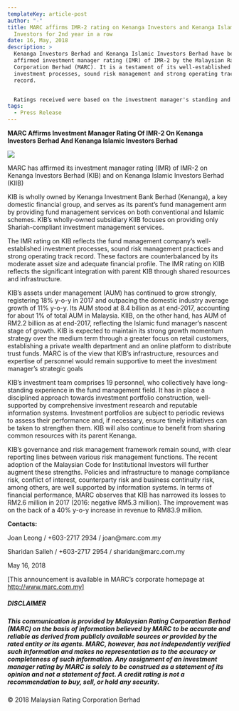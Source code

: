 ```yaml
---
templateKey: article-post
author: "-"
title: MARC affirms IMR-2 rating on Kenanga Investors and Kenanga Islamic
  Investors for 2nd year in a row
date: 16, May, 2018
description: >
  Kenanga Investors Berhad and Kenanga Islamic Investors Berhad have been
  affirmed investment manager rating (IMR) of IMR-2 by the Malaysian Rating
  Corporation Berhad (MARC). It is a testament of its well-established
  investment processes, sound risk management and strong operating track
  record. 


  Ratings received were based on the investment manager's standing and reputation in the industry, the depth of its investment expertise, the robustness of its portfolio management as well as risk management infrastructure processes, track record and governance arrangements. 
tags:
  - Press Release
---
```

**MARC Affirms Investment Manager Rating Of IMR-2 On Kenanga
    Investors Berhad And Kenanga Islamic Investors Berhad</h2>**

![](/img/2018-05-16-marc-rating-2018.png)

<p>MARC has affirmed its investment manager rating (IMR) of IMR-2 on Kenanga Investors Berhad
    (KIB) and on Kenanga Islamic Investors Berhad (KIIB)</p>

<p>KIB is wholly owned by Kenanga Investment Bank Berhad (Kenanga), a key domestic financial
    group, and serves as its parent’s fund management arm by providing fund management services
    on both conventional and Islamic schemes. KIB’s wholly-owned subsidiary KIIB focuses on
    providing only Shariah-compliant investment management services.
    </p>

<p>The IMR rating on KIB reflects the fund management company’s well-established investment
    processes, sound risk management practices and strong operating track record. These factors are
    counterbalanced by its moderate asset size and adequate financial profile. The IMR rating on KIIB
    reflects the significant integration with parent KIB through shared resources and infrastructure.</p>

<p>KIB’s assets under management (AUM) has continued to grow strongly, registering 18% y-o-y in
    2017 and outpacing the domestic industry average growth of 11% y-o-y. Its AUM stood at 8.4 billion
    as at end-2017, accounting for about 1% of total AUM in Malaysia. KIIB, on the other hand, has
    AUM of RM2.2 billion as at end-2017, reflecting the Islamic fund manager’s nascent stage of
    growth. KIB is expected to maintain its strong growth momentum strategy over the medium term
    through a greater focus on retail customers, establishing a private wealth department and an online
    platform to distribute trust funds. MARC is of the view that KIB’s infrastructure, resources and
    expertise of personnel would remain supportive to meet the investment manager’s strategic goals</p>

<p>KIB’s investment team comprises 19 personnel, who collectively have long-standing experience in
    the fund management field. It has in place a disciplined approach towards investment portfolio
    construction, well-supported by comprehensive investment research and reputable information
    systems. Investment portfolios are subject to periodic reviews to assess their performance and, if
    necessary, ensure timely initiatives can be taken to strengthen them. KIB will also continue to
    benefit from sharing common resources with its parent Kenanga.</p>

<p>KIB’s governance and risk management framework remain sound, with clear reporting lines
    between various risk management functions. The recent adoption of the Malaysian Code for
    Institutional Investors will further augment these strengths. Policies and infrastructure to manage
    compliance risk, conflict of interest, counterparty risk and business continuity risk, among others,
    are well supported by information systems. In terms of financial performance, MARC observes that KIB has narrowed its losses to RM2.6 million in 2017 (2016: negative RM5.3 million). The
    improvement was on the back of a 40% y-o-y increase in revenue to RM83.9 million.
    </p>

**<p>Contacts:</p>**
<p>Joan Leong / +603-2717 2934 / joan@marc.com.my</p>
<p>Sharidan Salleh / +603-2717 2954 / sharidan@marc.com.my</p>

<p>May 16, 2018</p>

\[This announcement is available in MARC’s corporate homepage at http://www.marc.com.my]</h5>

<h5>DISCLAIMER</h5>

<h5>This communication is provided by Malaysian Rating Corporation Berhad (MARC) on the basis of information believed by MARC to be
    accurate and reliable as derived from publicly available sources or provided by the rated entity or its agents. MARC, however, has not
    independently verified such information and makes no representation as to the accuracy or completeness of such information. Any
    assignment of an investment manager rating by MARC is solely to be construed as a statement of its opinion and not a statement of fact. A
    credit rating is not a recommendation to buy, sell, or hold any security.</h5>

<p>© 2018 Malaysian Rating Corporation Berhad</p>